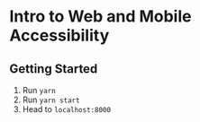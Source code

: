 # Intro to Web and Mobile Accessibility

## Getting Started

1. Run `yarn`
2. Run `yarn start`
3. Head to `localhost:8000`
